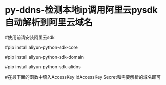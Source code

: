 # py-ddns-检测本地ip调用阿里云pysdk自动解析到阿里云域名

#使用前请安装阿里云sdk

#pip install aliyun-python-sdk-core

#pip install aliyun-python-sdk-domain

#pip install aliyun-python-sdk-alidns

#在最下面的函数中填入AccessKey idAccessKey Secret和需要解析的域名即可
